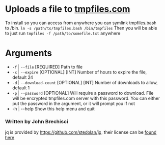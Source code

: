 # Uploads a file to [tmpfiles.com](https://tmpfiles.com)
To install so you can access from anywhere you can symlink tmpfiles.bash to /bin. `ln -s /path/to/tmpfiles.bash /bin/tmpfiles`
Then you will be able to just run `tmpfiles -f /path/to/somefile.txt` anywhere
# Arguments
 * `-f` | `--file` [REQUIRED] Path to file
 * `-x` | `--expire` [OPTIONAL] [INT] Number of hours to expire the file, default 24
 * `-d` | `--download-count` [OPTIONAL] [INT] Number of downloads to allow, default 1
 * `-p` | `--password` [OPTIONAL] Will require a password to download. File will be encrypted tmpfiles.com server with this password. You can either put the password in the argument, or it will prompt you if not
 * -h | --help                      Show this help menu and quit


### Written by John Brechisci


jq is provided by https://github.com/stedolan/jq, their license can be [found here](https://github.com/stedolan/jq/blob/master/COPYING)
